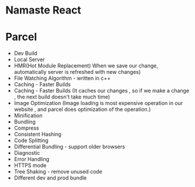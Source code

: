 # Namaste React 



# Parcel
- Dev Build
- Local Server
- HMR(Hot Module Replacement)
When we save our change, automatically server is refreshed with new changes)
- File Watching Algorithm - written in c++
- Caching - Faster Builds
- Caching - Faster Builds
(It caches our changes , so if we make a change , the next build doesn't take much time)
- Image Optimization
(Image loading is most expensive operation in our website , and parcel does optimization of the operation.)
- Minification
- Bundling
- Compress
- Consistent Hashing
- Code Splitting
- Differential Bundling - support older browsers
- Diagnostic
- Error Handling
- HTTPS mode
- Tree Shaking - remove unused code
- Different dev and prod bundle